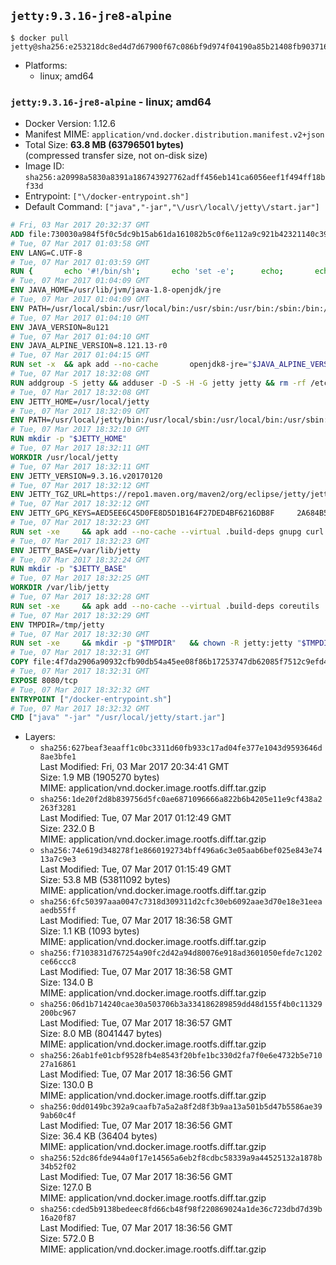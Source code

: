 ## `jetty:9.3.16-jre8-alpine`

```console
$ docker pull jetty@sha256:e253218dc8ed4d7d67900f67c086bf9d974f04190a85b21408fb903716ade43e
```

-	Platforms:
	-	linux; amd64

### `jetty:9.3.16-jre8-alpine` - linux; amd64

-	Docker Version: 1.12.6
-	Manifest MIME: `application/vnd.docker.distribution.manifest.v2+json`
-	Total Size: **63.8 MB (63796501 bytes)**  
	(compressed transfer size, not on-disk size)
-	Image ID: `sha256:a20998a5830a8391a186743927762adff456eb141ca6056eef1f494ff18bf33d`
-	Entrypoint: `["\/docker-entrypoint.sh"]`
-	Default Command: `["java","-jar","\/usr\/local\/jetty\/start.jar"]`

```dockerfile
# Fri, 03 Mar 2017 20:32:37 GMT
ADD file:730030a984f5f0c5dc9b15ab61da161082b5c0f6e112a9c921b42321140c3927 in / 
# Tue, 07 Mar 2017 01:03:58 GMT
ENV LANG=C.UTF-8
# Tue, 07 Mar 2017 01:03:59 GMT
RUN { 		echo '#!/bin/sh'; 		echo 'set -e'; 		echo; 		echo 'dirname "$(dirname "$(readlink -f "$(which javac || which java)")")"'; 	} > /usr/local/bin/docker-java-home 	&& chmod +x /usr/local/bin/docker-java-home
# Tue, 07 Mar 2017 01:04:09 GMT
ENV JAVA_HOME=/usr/lib/jvm/java-1.8-openjdk/jre
# Tue, 07 Mar 2017 01:04:09 GMT
ENV PATH=/usr/local/sbin:/usr/local/bin:/usr/sbin:/usr/bin:/sbin:/bin:/usr/lib/jvm/java-1.8-openjdk/jre/bin:/usr/lib/jvm/java-1.8-openjdk/bin
# Tue, 07 Mar 2017 01:04:10 GMT
ENV JAVA_VERSION=8u121
# Tue, 07 Mar 2017 01:04:10 GMT
ENV JAVA_ALPINE_VERSION=8.121.13-r0
# Tue, 07 Mar 2017 01:04:15 GMT
RUN set -x 	&& apk add --no-cache 		openjdk8-jre="$JAVA_ALPINE_VERSION" 	&& [ "$JAVA_HOME" = "$(docker-java-home)" ]
# Tue, 07 Mar 2017 18:32:08 GMT
RUN addgroup -S jetty && adduser -D -S -H -G jetty jetty && rm -rf /etc/group- /etc/passwd- /etc/shadow-
# Tue, 07 Mar 2017 18:32:08 GMT
ENV JETTY_HOME=/usr/local/jetty
# Tue, 07 Mar 2017 18:32:09 GMT
ENV PATH=/usr/local/jetty/bin:/usr/local/sbin:/usr/local/bin:/usr/sbin:/usr/bin:/sbin:/bin:/usr/lib/jvm/java-1.8-openjdk/jre/bin:/usr/lib/jvm/java-1.8-openjdk/bin
# Tue, 07 Mar 2017 18:32:10 GMT
RUN mkdir -p "$JETTY_HOME"
# Tue, 07 Mar 2017 18:32:11 GMT
WORKDIR /usr/local/jetty
# Tue, 07 Mar 2017 18:32:11 GMT
ENV JETTY_VERSION=9.3.16.v20170120
# Tue, 07 Mar 2017 18:32:12 GMT
ENV JETTY_TGZ_URL=https://repo1.maven.org/maven2/org/eclipse/jetty/jetty-distribution/9.3.16.v20170120/jetty-distribution-9.3.16.v20170120.tar.gz
# Tue, 07 Mar 2017 18:32:12 GMT
ENV JETTY_GPG_KEYS=AED5EE6C45D0FE8D5D1B164F27DED4BF6216DB8F 	2A684B57436A81FA8706B53C61C3351A438A3B7D 	5989BAF76217B843D66BE55B2D0E1FB8FE4B68B4 	B59B67FD7904984367F931800818D9D68FB67BAC 	BFBB21C246D7776836287A48A04E0C74ABB35FEA 	8B096546B1A8F02656B15D3B1677D141BCF3584D
# Tue, 07 Mar 2017 18:32:23 GMT
RUN set -xe 	&& apk add --no-cache --virtual .build-deps gnupg curl 	&& curl -SL "$JETTY_TGZ_URL" -o jetty.tar.gz 	&& curl -SL "$JETTY_TGZ_URL.asc" -o jetty.tar.gz.asc 	&& export GNUPGHOME="$(mktemp -d)" 	&& for key in $JETTY_GPG_KEYS; do 		gpg --keyserver ha.pool.sks-keyservers.net --recv-keys "$key"; done 	&& gpg --batch --verify jetty.tar.gz.asc jetty.tar.gz 	&& rm -r "$GNUPGHOME" 	&& tar -xvzf jetty.tar.gz 	&& mv jetty-distribution-$JETTY_VERSION/* ./ 	&& sed -i '/jetty-logging/d' etc/jetty.conf 	&& rm -fr demo-base javadoc 	&& rm jetty.tar.gz* 	&& rm -fr jetty-distribution-$JETTY_VERSION/ 	&& apk del .build-deps 	&& rm -fr .build-deps 	&& rm -rf /tmp/hsperfdata_root
# Tue, 07 Mar 2017 18:32:23 GMT
ENV JETTY_BASE=/var/lib/jetty
# Tue, 07 Mar 2017 18:32:24 GMT
RUN mkdir -p "$JETTY_BASE"
# Tue, 07 Mar 2017 18:32:25 GMT
WORKDIR /var/lib/jetty
# Tue, 07 Mar 2017 18:32:28 GMT
RUN set -xe 	&& apk add --no-cache --virtual .build-deps coreutils 	&& modules="$(grep -- ^--module= "$JETTY_HOME/start.ini" | cut -d= -f2 | paste -d, -s)" 	&& java -jar "$JETTY_HOME/start.jar" --add-to-startd="$modules,setuid" 	&& chown -R jetty:jetty "$JETTY_BASE" 	&& apk del .build-deps 	&& rm -fr .build-deps 	&& rm -rf /tmp/hsperfdata_root
# Tue, 07 Mar 2017 18:32:29 GMT
ENV TMPDIR=/tmp/jetty
# Tue, 07 Mar 2017 18:32:30 GMT
RUN set -xe 	&& mkdir -p "$TMPDIR" 	&& chown -R jetty:jetty "$TMPDIR"
# Tue, 07 Mar 2017 18:32:31 GMT
COPY file:4f7da2906a90932cfb90db54a45ee08f86b17253747db62085f7512c9efd46ad in / 
# Tue, 07 Mar 2017 18:32:31 GMT
EXPOSE 8080/tcp
# Tue, 07 Mar 2017 18:32:32 GMT
ENTRYPOINT ["/docker-entrypoint.sh"]
# Tue, 07 Mar 2017 18:32:32 GMT
CMD ["java" "-jar" "/usr/local/jetty/start.jar"]
```

-	Layers:
	-	`sha256:627beaf3eaaff1c0bc3311d60fb933c17ad04fe377e1043d9593646d8ae3bfe1`  
		Last Modified: Fri, 03 Mar 2017 20:34:41 GMT  
		Size: 1.9 MB (1905270 bytes)  
		MIME: application/vnd.docker.image.rootfs.diff.tar.gzip
	-	`sha256:1de20f2d8b839756d5fc0ae6871096666a822b6b4205e11e9cf438a2263f3281`  
		Last Modified: Tue, 07 Mar 2017 01:12:49 GMT  
		Size: 232.0 B  
		MIME: application/vnd.docker.image.rootfs.diff.tar.gzip
	-	`sha256:74e619d348278f1e8660192734bff496a6c3e05aab6bef025e843e7413a7c9e3`  
		Last Modified: Tue, 07 Mar 2017 01:15:49 GMT  
		Size: 53.8 MB (53811092 bytes)  
		MIME: application/vnd.docker.image.rootfs.diff.tar.gzip
	-	`sha256:6fc50397aaa0047c7318d309311d2cfc30eb6092aae3d70e18e31eeaaedb55ff`  
		Last Modified: Tue, 07 Mar 2017 18:36:58 GMT  
		Size: 1.1 KB (1093 bytes)  
		MIME: application/vnd.docker.image.rootfs.diff.tar.gzip
	-	`sha256:f7103831d767254a90fc2d42a94d80076e918ad3601050efde7c1202ce66ccc8`  
		Last Modified: Tue, 07 Mar 2017 18:36:58 GMT  
		Size: 134.0 B  
		MIME: application/vnd.docker.image.rootfs.diff.tar.gzip
	-	`sha256:06d1b714240cae30a503706b3a334186289859dd48d155f4b0c11329200bc967`  
		Last Modified: Tue, 07 Mar 2017 18:36:57 GMT  
		Size: 8.0 MB (8041447 bytes)  
		MIME: application/vnd.docker.image.rootfs.diff.tar.gzip
	-	`sha256:26ab1fe01cbf9528fb4e8543f20bfe1bc330d2fa7f0e6e4732b5e71027a16861`  
		Last Modified: Tue, 07 Mar 2017 18:36:56 GMT  
		Size: 130.0 B  
		MIME: application/vnd.docker.image.rootfs.diff.tar.gzip
	-	`sha256:0dd0149bc392a9caafb7a5a2a8f2d8f3b9aa13a501b5d47b5586ae399ab60c4f`  
		Last Modified: Tue, 07 Mar 2017 18:36:56 GMT  
		Size: 36.4 KB (36404 bytes)  
		MIME: application/vnd.docker.image.rootfs.diff.tar.gzip
	-	`sha256:52dc86fde944a0f17e14565a6eb2f8cdbc58339a9a44525132a1878b34b52f02`  
		Last Modified: Tue, 07 Mar 2017 18:36:56 GMT  
		Size: 127.0 B  
		MIME: application/vnd.docker.image.rootfs.diff.tar.gzip
	-	`sha256:cded5b9138bedeec8fd66cb48f98f220869024a1de36c723dbd7d39b16a20f87`  
		Last Modified: Tue, 07 Mar 2017 18:36:56 GMT  
		Size: 572.0 B  
		MIME: application/vnd.docker.image.rootfs.diff.tar.gzip
